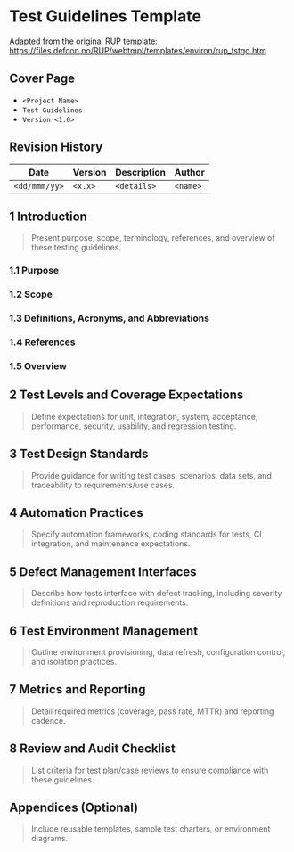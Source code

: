 # Test Guidelines Template

Adapted from the original RUP template: https://files.defcon.no/RUP/webtmpl/templates/environ/rup_tstgd.htm

## Cover Page
- `<Project Name>`
- `Test Guidelines`
- `Version <1.0>`

## Revision History
| Date | Version | Description | Author |
| --- | --- | --- | --- |
| `<dd/mmm/yy>` | `<x.x>` | `<details>` | `<name>` |

## 1 Introduction
> Present purpose, scope, terminology, references, and overview of these testing guidelines.

### 1.1 Purpose
### 1.2 Scope
### 1.3 Definitions, Acronyms, and Abbreviations
### 1.4 References
### 1.5 Overview

## 2 Test Levels and Coverage Expectations
> Define expectations for unit, integration, system, acceptance, performance, security, usability, and regression testing.

## 3 Test Design Standards
> Provide guidance for writing test cases, scenarios, data sets, and traceability to requirements/use cases.

## 4 Automation Practices
> Specify automation frameworks, coding standards for tests, CI integration, and maintenance expectations.

## 5 Defect Management Interfaces
> Describe how tests interface with defect tracking, including severity definitions and reproduction requirements.

## 6 Test Environment Management
> Outline environment provisioning, data refresh, configuration control, and isolation practices.

## 7 Metrics and Reporting
> Detail required metrics (coverage, pass rate, MTTR) and reporting cadence.

## 8 Review and Audit Checklist
> List criteria for test plan/case reviews to ensure compliance with these guidelines.

## Appendices (Optional)
> Include reusable templates, sample test charters, or environment diagrams.
